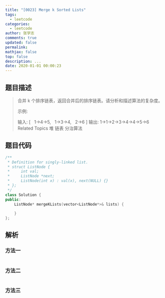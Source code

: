```yaml
---
title: "[0023] Merge k Sorted Lists"
tags:
  - leetcode
categories:
  - leetcode
author: 张学志
comments: true
updated: false
permalink:
mathjax: false
top: false
description: ...
date: 2020-01-01 00:00:23
---
```


## 题目描述

> 合并 k 个排序链表，返回合并后的排序链表。请分析和描述算法的复杂度。 
> 
> 示例: 
> 
> 输入:
> [
>   1->4->5,
>   1->3->4,
>   2->6
> ]
> 输出: 1->1->2->3->4->4->5->6 
> Related Topics 堆 链表 分治算法

## 题目代码

```cpp
/**
 * Definition for singly-linked list.
 * struct ListNode {
 *     int val;
 *     ListNode *next;
 *     ListNode(int x) : val(x), next(NULL) {}
 * };
 */
class Solution {
public:
    ListNode* mergeKLists(vector<ListNode*>& lists) {
        
    }
};
```

## 解析

### 方法一

```cpp

```

### 方法二

```cpp

```

### 方法三

```cpp

```

